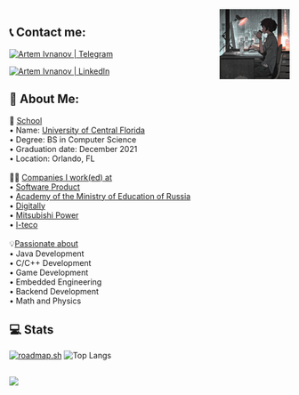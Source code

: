 <div>
  <img src="https://github.com/arti-ivnv/arti-ivnv/blob/2ca85386ff408db345afdd36155de9442869fba1/assets/download.png" width="25%" align="right" />
</div>

<div>
  
  ## 📞 Contact me:
  
  <a href="https://telegram.me/FoxyHikka/"><img src="https://img.shields.io/badge/-telegram-red?color=blue&logo=telegram&logoColor=white" alt="Artem Ivnanov | Telegram" width="120px"/></a><br>
  <!-- <a href="https://www.instagram.com/arti_ivnv/"><img src="https://img.shields.io/badge/Instagram-E4405F?style=for-the-badge&logo=instagram&logoColor=white" alt="Artem Ivnanov | Instagram" width="131px"/></a><br> -->
  <a href="https://linkedin.com/in/artem-ivanov-9815a2172"><img src="https://img.shields.io/badge/LinkedIn-0077B5?style=for-the-badge&logo=linkedin&logoColor=white" alt="Artem Ivnanov | LinkedIn" width="120px"/></a><br>
</div>

## 💫 About Me:

🏫 <u>School</u><br>
• Name: <a href="https://www.ucf.edu/">University of Central Florida<a><br>
• Degree: BS in Computer Science<br>
• Graduation date: December 2021<br>
• Location: Orlando, FL<br>
<br>
👨‍💻 <u>Companies I work(ed) at</u><br>
• <a href="https://ppr.ru/en/">Software Product</a> <br>
• <a href="https://en.apkpro.ru/">Academy of the Ministry of Education of Russia</a> <br>
• <a href="https://iplcompany.ru/">Digitally</a><br>
• <a href="https://power.mhi.com/">Mitsubishi Power</a><br>
• <a href="https://www.i-teco.ru/aboutiteco/about_us/">I-teco</a><br>
<br>
💡<u>Passionate about</u><br>
• Java Development <br>
• C/C++ Development <br>
• Game Development <br>
• Embedded Engineering <br>
• Backend Development <br>
• Math and Physics <br>


## 💻 Stats

[![roadmap.sh](https://api.roadmap.sh/v1-badge/wide/65114921c55ba29dca4d0019?variant=dark&roadmaps=backend)](https://roadmap.sh)
![Top Langs](https://github-readme-stats.vercel.app/api/top-langs/?username=arti-ivnv&langs_count=10&theme=dark&layout=compact)


##
[![](https://visitcount.itsvg.in/api?id=arti-ivnv&icon=0&color=0)](https://visitcount.itsvg.in)
